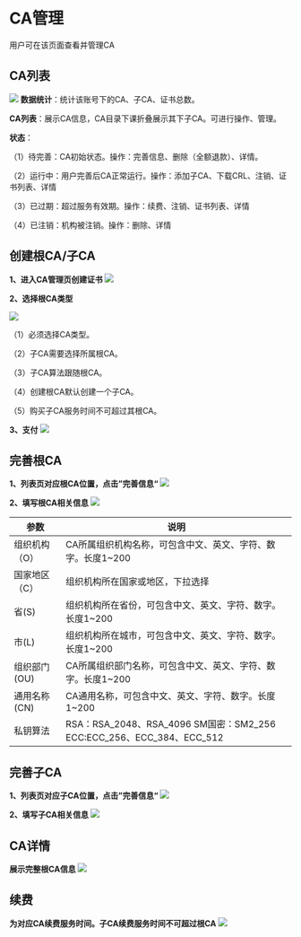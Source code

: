 # CA管理


用户可在该页面查看并管理CA



## CA列表


![](/images/UPCA/cagl1.png)
**数据统计**：统计该账号下的CA、子CA、证书总数。

**CA列表**：展示CA信息，CA目录下课折叠展示其下子CA。可进行操作、管理。
   
**状态**：

（1）待完善：CA初始状态。操作：完善信息、删除（全额退款）、详情。

（2）运行中：用户完善后CA正常运行。操作：添加子CA、下载CRL、注销、证书列表、详情

（3）已过期：超过服务有效期。操作：续费、注销、证书列表、详情

（4）已注销：机构被注销。操作：删除、详情




## 创建根CA/子CA

**1、进入CA管理页创建证书**
![](/images/UPCA/cj1.png)  

**2、选择根CA类型**

![](/images/UPCA/cj2.png)  

（1）必须选择CA类型。

（2）子CA需要选择所属根CA。

（3）子CA算法跟随根CA。

（4）创建根CA默认创建一个子CA。

（5）购买子CA服务时间不可超过其根CA。

**3、支付**
![](/images/UPCA/cj3.png)  



## 完善根CA

**1、列表页对应根CA位置，点击”完善信息“**
![](/images/UPCA/cj4.png)  

**2、填写根CA相关信息**
![](/images/UPCA/cj5.png)  

| 参数              | 说明| 
| ----------------- | -- | 
| 组织机构（O）       | CA所属组织机构名称，可包含中文、英文、字符、数字。长度1~200 | 
| 国家地区（C）       | 组织机构所在国家或地区，下拉选择 | 
| 省(S)             | 组织机构所在省份，可包含中文、英文、字符、数字。长度1~200|
| 市(L)             |组织机构所在城市，可包含中文、英文、字符、数字。长度1~200|
| 组织部门(OU)        | CA所属组织部门名称，可包含中文、英文、字符、数字。长度1~200|
| 通用名称(CN)        | CA通用名称，可包含中文、英文、字符、数字。长度1~200  |
| 私钥算法       |  RSA：RSA_2048、RSA_4096   	SM国密：SM2_256  	 ECC:ECC_256、ECC_384、ECC_512|                                    

## 完善子CA

**1、列表页对应子CA位置，点击”完善信息“**
![](/images/UPCA/cj6.png)  

**2、填写子CA相关信息**
![](/images/UPCA/cj7.png)  



## CA详情

**展示完整根CA信息**
![](/images/UPCA/cagl2.png)  



## 续费

**为对应CA续费服务时间。子CA续费服务时间不可超过根CA**
![](/images/UPCA/cagl3.png)  

